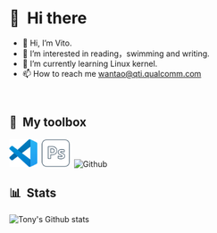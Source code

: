 # 👋 &nbsp;Hi there

- 👋 Hi, I’m Vito.
- 👀 I’m interested in reading，swimming and writing.
- 🌱 I’m currently learning Linux kernel.
- 📫 How to reach me wantao@qti.qualcomm.com

&nbsp;

## 🧰 &nbsp;My toolbox

<img  src="https://raw.githubusercontent.com/devicons/devicon/1119b9f84c0290e0f0b38982099a2bd027a48bf1/icons/vscode/vscode-original.svg" alt="VSCode" width="50" height="50"/> &nbsp;<img  src="https://raw.githubusercontent.com/devicons/devicon/1119b9f84c0290e0f0b38982099a2bd027a48bf1/icons/photoshop/photoshop-line.svg" alt="Photoshop" width="50" height="50"/> &nbsp;<img  src="https://github.com/CyrisXD/CyrisXD/raw/master/assets/Github.png" alt="Github"/> &nbsp;

## 📊 &nbsp;Stats

<!--

Here are some ideas to get you started:
-->
![Tony's Github stats](https://github-readme-stats.vercel.app/api?username=violet227&show_icons=true)
